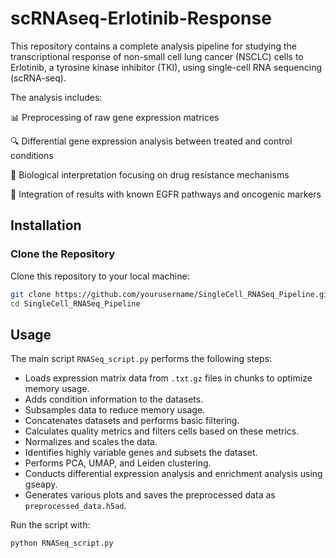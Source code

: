 # scRNAseq-Erlotinib-Response
This repository contains a complete analysis pipeline for studying the transcriptional response of non-small cell lung cancer (NSCLC) cells to Erlotinib, a tyrosine kinase inhibitor (TKI), using single-cell RNA sequencing (scRNA-seq).

The analysis includes:

📊 Preprocessing of raw gene expression matrices

🔍 Differential gene expression analysis between treated and control conditions

🧠 Biological interpretation focusing on drug resistance mechanisms

🧬 Integration of results with known EGFR pathways and oncogenic markers

## Installation

### Clone the Repository

Clone this repository to your local machine:

```bash
git clone https://github.com/yourusername/SingleCell_RNASeq_Pipeline.git
cd SingleCell_RNASeq_Pipeline
```
## Usage
The main script `RNASeq_script.py` performs the following steps:

- Loads expression matrix data from `.txt.gz` files in chunks to optimize memory usage.
- Adds condition information to the datasets.
- Subsamples data to reduce memory usage.
- Concatenates datasets and performs basic filtering.
- Calculates quality metrics and filters cells based on these metrics.
- Normalizes and scales the data.
- Identifies highly variable genes and subsets the dataset.
- Performs PCA, UMAP, and Leiden clustering.
- Conducts differential expression analysis and enrichment analysis using gseapy.
- Generates various plots and saves the preprocessed data as `preprocessed_data.h5ad`.

Run the script with:
```bash
python RNASeq_script.py

